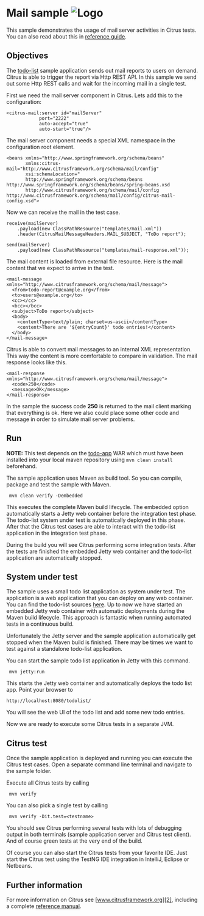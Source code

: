 Mail sample ![Logo][1]
==============

This sample demonstrates the usage of mail server activities in Citrus tests. You can also read about this in [reference guide][4].

Objectives
---------

The [todo-list](../todo-app/README.md) sample application sends out mail reports to users on demand.
Citrus is able to trigger the report via Http REST API. In this sample we send out some Http REST calls and
wait for the incoming mail in a single test.

First we need the mail server component in Citrus. Lets add this to the configuration:

    <citrus-mail:server id="mailServer"
                port="2222"
                auto-accept="true"
                auto-start="true"/>
                
The mail server component needs a special XML namespace in the configuration root element.
                
    <beans xmlns="http://www.springframework.org/schema/beans"
           xmlns:citrus-mail="http://www.citrusframework.org/schema/mail/config"
           xsi:schemaLocation="
           http://www.springframework.org/schema/beans http://www.springframework.org/schema/beans/spring-beans.xsd
           http://www.citrusframework.org/schema/mail/config http://www.citrusframework.org/schema/mail/config/citrus-mail-config.xsd">            
    
Now we can receive the mail in the test case.
    
    receive(mailServer)
        .payload(new ClassPathResource("templates/mail.xml"))
        .header(CitrusMailMessageHeaders.MAIL_SUBJECT, "ToDo report");

    send(mailServer)
        .payload(new ClassPathResource("templates/mail-response.xml"));            
        
The mail content is loaded from external file resource. Here is the mail content that we expect to arrive in the test.

    <mail-message xmlns="http://www.citrusframework.org/schema/mail/message">
      <from>todo-report@example.org</from>
      <to>users@example.org</to>
      <cc></cc>
      <bcc></bcc>
      <subject>ToDo report</subject>
      <body>
        <contentType>text/plain; charset=us-ascii</contentType>
        <content>There are '${entryCount}' todo entries!</content>
      </body>
    </mail-message>
        
Citrus is able to convert mail messages to an internal XML representation. This way the content is more comfortable to
compare in validation. The mail response looks like this.

    <mail-response xmlns="http://www.citrusframework.org/schema/mail/message">
      <code>250</code>
      <message>OK</message>
    </mail-response>
    
In the sample the success code **250** is returned to the mail client marking that everything is ok. Here we also could place
some other code and message in order to simulate mail server problems.
        
Run
---------

**NOTE:** This test depends on the [todo-app](../todo-app/) WAR which must have been installed into your local maven repository using `mvn clean install` beforehand.

The sample application uses Maven as build tool. So you can compile, package and test the
sample with Maven.
 
     mvn clean verify -Dembedded
    
This executes the complete Maven build lifecycle. The embedded option automatically starts a Jetty web
container before the integration test phase. The todo-list system under test is automatically deployed in this phase.
After that the Citrus test cases are able to interact with the todo-list application in the integration test phase.

During the build you will see Citrus performing some integration tests.
After the tests are finished the embedded Jetty web container and the todo-list application are automatically stopped.

System under test
---------

The sample uses a small todo list application as system under test. The application is a web application
that you can deploy on any web container. You can find the todo-list sources [here](../todo-app). Up to now we have started an 
embedded Jetty web container with automatic deployments during the Maven build lifecycle. This approach is fantastic 
when running automated tests in a continuous build.
  
Unfortunately the Jetty server and the sample application automatically get stopped when the Maven build is finished. 
There may be times we want to test against a standalone todo-list application.  

You can start the sample todo list application in Jetty with this command.

     mvn jetty:run

This starts the Jetty web container and automatically deploys the todo list app. Point your browser to
 
    http://localhost:8080/todolist/

You will see the web UI of the todo list and add some new todo entries.

Now we are ready to execute some Citrus tests in a separate JVM.

Citrus test
---------

Once the sample application is deployed and running you can execute the Citrus test cases.
Open a separate command line terminal and navigate to the sample folder.

Execute all Citrus tests by calling

     mvn verify

You can also pick a single test by calling

     mvn verify -Dit.test=<testname>

You should see Citrus performing several tests with lots of debugging output in both terminals (sample application server
and Citrus test client). And of course green tests at the very end of the build.

Of course you can also start the Citrus tests from your favorite IDE.
Just start the Citrus test using the TestNG IDE integration in IntelliJ, Eclipse or Netbeans.

Further information
---------

For more information on Citrus see [www.citrusframework.org][2], including
a complete [reference manual][3].

 [1]: https://www.citrusframework.org/img/brand-logo.png "Citrus"
 [2]: https://www.citrusframework.org
 [3]: https://www.citrusframework.org/reference/html/
 [4]: https://www.citrusframework.org/reference/html#mail
